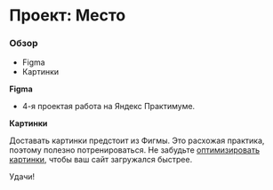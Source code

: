 # Проект: Место

### Обзор

* Figma
* Картинки

**Figma**

* 4-я проектая работа на Яндекс Практимуме.

**Картинки**

Доставать картинки предстоит из Фигмы. Это расхожая практика, поэтому полезно потренироваться.
Не забудьте [оптимизировать картинки](https://tinypng.com/), чтобы ваш сайт загружался быстрее.

Удачи!
